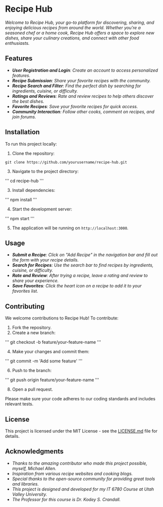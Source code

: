 # Recipe Hub

_Welcome to Recipe Hub, your go-to platform for discovering, sharing, and enjoying delicious recipes from around the world. Whether you're a seasoned chef or a home cook, Recipe Hub offers a space to explore new dishes, share your culinary creations, and connect with other food enthusiasts._


## Features

- _**User Registration and Login**: Create an account to access personalized features._
- _**Recipe Submission**: Share your favorite recipes with the community._
- _**Recipe Search and Filter**: Find the perfect dish by searching for ingredients, cuisine, or difficulty._
- _**Ratings and Reviews**: Rate and review recipes to help others discover the best dishes._
- _**Favorite Recipes**: Save your favorite recipes for quick access._
- _**Community Interaction**: Follow other cooks, comment on recipes, and join forums._
  
## Installation

To run this project locally:

1. Clone the repository:

```
git clone https://github.com/yourusername/recipe-hub.git
```

3. Navigate to the project directory:

'''
cd recipe-hub
'''

3. Install dependencies:

'''
npm install
'''

4. Start the development server:

'''
npm start
'''

5. The application will be running on `http://localhost:3000`.


## Usage

- _**Submit a Recipe**: Click on "Add Recipe" in the navigation bar and fill out the form with your recipe details._
- _**Search for Recipes**: Use the search bar to find recipes by ingredients, cuisine, or difficulty._
- _**Rate and Review**: After trying a recipe, leave a rating and review to share your experience._
- _**Save Favorites**: Click the heart icon on a recipe to add it to your favorites list._

## Contributing

We welcome contributions to Recipe Hub! To contribute:

1. Fork the repository.
2. Create a new branch:

'''
git checkout -b feature/your-feature-name
'''

4. Make your changes and commit them:

'''
git commit -m 'Add some feature'
'''

6. Push to the branch:

'''
git push origin feature/your-feature-name
'''

8. Open a pull request.

Please make sure your code adheres to our coding standards and includes relevant tests.

## License

This project is licensed under the MIT License - see the [LICENSE.md](LICENSE.md) file for details.

## Acknowledgments

- _Thanks to the amazing contributor who made this project possible, myself, Michael Allen._
- _Inspiration from various recipe websites and cooking blogs._
- _Special thanks to the open-source community for providing great tools and libraries._
- _This project is designed and developed for my IT 6780 Course at Utah Valley University._
- _The Professor for this course is Dr. Kodey S. Crandall._
